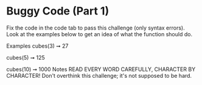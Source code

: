 # Buggy Code (Part 1)

Fix the code in the code tab to pass this challenge (only syntax errors). Look at the examples below to get an idea of what the function should do.

Examples
cubes(3) ➞ 27

cubes(5) ➞ 125

cubes(10) ➞ 1000
Notes
READ EVERY WORD CAREFULLY, CHARACTER BY CHARACTER!
Don't overthink this challenge; it's not supposed to be hard.
